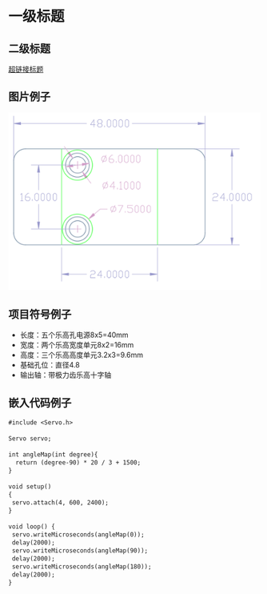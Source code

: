 # 一级标题   

## 二级标题

[超链接标题 ](http://haohaodada.com)



## 图片例子   
![](./images/01.png)   


## 项目符号例子   
- 长度：五个乐高孔电源8x5=40mm   
- 宽度：两个乐高宽度单元8x2=16mm   
- 高度：三个乐高高度单元3.2x3=9.6mm   
- 基础孔位：直径4.8   
- 输出轴：带极力齿乐高十字轴   

## 嵌入代码例子


    #include <Servo.h>

    Servo servo;
    
    int angleMap(int degree){
      return (degree-90) * 20 / 3 + 1500;
    }
    
    void setup() 
    { 
     servo.attach(4, 600, 2400);
    } 
    
    void loop() {
     servo.writeMicroseconds(angleMap(0));
     delay(2000);
     servo.writeMicroseconds(angleMap(90));
     delay(2000);
     servo.writeMicroseconds(angleMap(180));  
     delay(2000); 
    }

